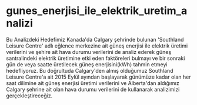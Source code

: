 # gunes_enerjisi_ile_elektrik_uretim_analizi
Bu Analizdeki Hedefimiz Kanada'da Calgary şehrinde bulunan 'Southland Leisure Centre' adlı eğlence merkezine ait güneş enerjisi ile elektrik üretimi verilerini ve şehire ait hava durumu verilerini de analiz ederek güneş santralindeki elektrik üretimine etki eden faktöreleri bulmayı ve bir sonraki gün de veya saatte üretilecek güneş enerjisini(kWh) tahmin etmeyi hedefliyoruz. Bu doğrultuda Calgary'den almış olduğumuz Southland Leisure Centre'a ait 2015 Eylül ayından başlayarak günümüze kadar olan her saat dilimine ait güneş enerjisi üretimi verilerini ve Alberta'dan aldığımız Calgary şehrine ait olan hava durumu verilerini de kullanarak analizimizi gerçekleştireceğiz.
